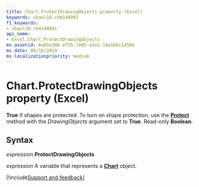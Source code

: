 ```yaml
---
title: Chart.ProtectDrawingObjects property (Excel)
keywords: vbaxl10.chm148091
f1_keywords:
- vbaxl10.chm148091
api_name:
- Excel.Chart.ProtectDrawingObjects
ms.assetid: 6e65e306-ef55-7e05-41e2-14a1bbc1456e
ms.date: 04/16/2019
ms.localizationpriority: medium
---
```



# Chart.ProtectDrawingObjects property (Excel)

**True** if shapes are protected. To turn on shape protection, use the **[Protect](Excel.Chart.Protect.md)** method with the _DrawingObjects_ argument set to **True**. Read-only **Boolean**.


## Syntax

_expression_.**ProtectDrawingObjects**

_expression_ A variable that represents a **[Chart](Excel.Chart(object).md)** object.




[!include[Support and feedback](~/includes/feedback-boilerplate.md)]